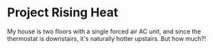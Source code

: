 
# Project Rising Heat
My house is two floors with a single forced air AC unit, and since the thermostat is downstairs, it's naturally hotter 
upstairs. But how much?!
